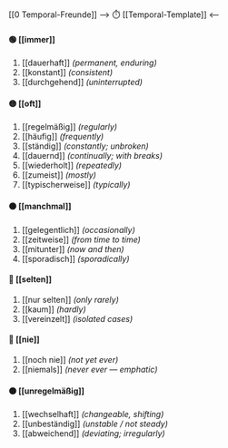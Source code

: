 [[0 Temporal-Freunde]]
--> ⏱️ [[Temporal-Template]] <--
#### 🟢 [[immer]] 
1) [[dauerhaft]] *(permanent, enduring)*
2) [[konstant]] *(consistent)*
3) [[durchgehend]] *(uninterrupted)*  

#### 🟡 [[oft]] 
1) [[regelmäßig]] *(regularly)*
2) [[häufig]] *(frequently)*
3) [[ständig]] *(constantly; unbroken)*
4) [[dauernd]] *(continually; with breaks)*
5) [[wiederholt]] *(repeatedly)*  
6) [[zumeist]] *(mostly)*  
7) [[typischerweise]] *(typically)*  

#### 🟠 [[manchmal]] 
1) [[gelegentlich]] *(occasionally)*
2) [[zeitweise]] *(from time to time)*
3) [[mitunter]] *(now and then)*
4) [[sporadisch]] *(sporadically)*  

#### 🔵 [[selten]] 
1) [[nur selten]] *(only rarely)*  
2) [[kaum]] *(hardly)*  
3) [[vereinzelt]] *(isolated cases)*  

#### 🔴 [[nie]] 
1) [[noch nie]] *(not yet ever)*
2) [[niemals]] *(never ever — emphatic)*

#### ⚫ [[unregelmäßig]] 
1) [[wechselhaft]] *(changeable, shifting)*  
2) [[unbeständig]] *(unstable / not steady)*  
3) [[abweichend]] *(deviating; irregularly)*